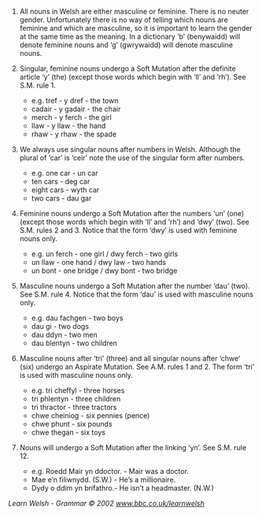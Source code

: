 1. All nouns in Welsh are either masculine or feminine. There is no neuter gender. Unfortunately there is no way of telling which nouns are feminine and which are masculine, so it is important to learn the gender at the same time as the meaning. In a dictionary ‘b’ (benywaidd) will denote feminine nouns and ‘g’ (gwrywaidd) will denote masculine nouns.

2. Singular, feminine nouns undergo a Soft Mutation after the definite article ‘y’ (the) (except those words which begin with ‘ll’ and ‘rh’). See S.M. rule 1.
    * e.g. tref - y dref - the town
    * cadair - y gadair - the chair
    * merch - y ferch - the girl
    * llaw - y llaw - the hand
    * rhaw - y rhaw - the spade

3. We always use singular nouns after numbers in Welsh. Although the plural of ‘car’ is ‘ceir’ note the use of the singular form after numbers.
    * e.g. one car - un car
    * ten cars - deg car
    * eight cars - wyth car
    * two cars - dau gar
    
4. Feminine nouns undergo a Soft Mutation after the numbers ‘un’ (one) (except those words which begin with ‘ll’ and ‘rh’) and ‘dwy’ (two). See S.M. rules 2 and 3. Notice that the form ‘dwy’ is used with feminine nouns only.
    * e.g. un ferch - one girl / dwy ferch - two girls
    * un llaw - one hand / dwy law - two hands
    * un bont - one bridge / dwy bont - two bridge

5. Masculine nouns undergo a Soft Mutation after the number ‘dau’ (two). See S.M. rule 4. Notice that the form ‘dau’ is used with masculine nouns only.
    * e.g. dau fachgen - two boys
    * dau gi - two dogs
    * dau ddyn - two men
    * dau blentyn - two children

6. Masculine nouns after ‘tri’ (three) and all singular nouns after ‘chwe’ (six) undergo an Aspirate Mutation. See A.M. rules 1 and 2. The form ‘tri’ is used
with masculine nouns only.
    * e.g. tri cheffyl - three horses
    * tri phlentyn - three children
    * tri thractor - three tractors
    * chwe cheiniog - six pennies (pence)
    * chwe phunt - six pounds
    * chwe thegan - six toys

7. Nouns will undergo a Soft Mutation after the linking ‘yn’.
See S.M. rule 12.
    * e.g. Roedd Mair yn ddoctor. - Mair was a doctor.
    * Mae e’n filiwnydd. (S.W.) - He’s a millionaire.
    * Dydy o ddim yn brifathro.- He isn’t a headmaster. (N.W.)

_Learn Welsh - Grammar © 2002 www.bbc.co.uk/learnwelsh_
